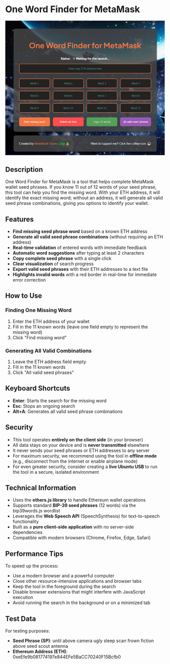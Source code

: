 # One Word Finder for MetaMask

![One Word Finder Screenshot](images/screenshot.jpg)

## Description

One Word Finder for MetaMask is a tool that helps complete MetaMask wallet seed phrases. If you know 11 out of 12 words of your seed phrase, this tool can help you find the missing word. With your ETH address, it will identify the exact missing word; without an address, it will generate all valid seed phrase combinations, giving you options to identify your wallet.

## Features

- **Find missing seed phrase word** based on a known ETH address
- **Generate all valid seed phrase combinations** (without requiring an ETH address)
- **Real-time validation** of entered words with immediate feedback
- **Automatic word suggestions** after typing at least 2 characters
- **Copy complete seed phrase** with a single click
- **Clear visualization** of search progress
- **Export valid seed phrases** with their ETH addresses to a text file
- **Highlights invalid words** with a red border in real-time for immediate error correction

## How to Use

### Finding One Missing Word
1. Enter the ETH address of your wallet
2. Fill in the 11 known words (leave one field empty to represent the missing word)
3. Click "Find missing word"

### Generating All Valid Combinations
1. Leave the ETH address field empty
2. Fill in the 11 known words
3. Click "All valid seed phrases"

## Keyboard Shortcuts

- **Enter**: Starts the search for the missing word
- **Esc**: Stops an ongoing search
- **Alt+A**: Generates all valid seed phrase combinations

## Security

- This tool operates **entirely on the client side** (in your browser)
- All data stays on your device and is **never transmitted** elsewhere
- It never sends your seed phrases or ETH addresses to any server
- For maximum security, we recommend using the tool in **offline mode** (e.g., disconnect from the internet or enable airplane mode)
- For even greater security, consider creating a **live Ubuntu USB** to run the tool in a secure, isolated environment

## Technical Information

- Uses the **ethers.js library** to handle Ethereum wallet operations
- Supports standard **BIP-39 seed phrases** (12 words) via the bip39words.js wordlist
- Leverages the **Web Speech API** (SpeechSynthesis) for text-to-speech functionality
- Built as a **pure client-side application** with no server-side dependencies
- Compatible with modern browsers (Chrome, Firefox, Edge, Safari)

## Performance Tips

To speed up the process:

- Use a modern browser and a powerful computer
- Close other resource-intensive applications and browser tabs
- Keep the tool in the foreground during the search
- Disable browser extensions that might interfere with JavaScript execution
- Avoid running the search in the background or on a minimized tab

## Test Data

For testing purposes:

- **Seed Phrase (SP)**: until above camera ugly sleep scan frown fiction above seed scout antenna
- **Ethereum Address (ETH)**: 0xeEfe9b081774197e844EFe5BaCC70240F15Bcfb0
